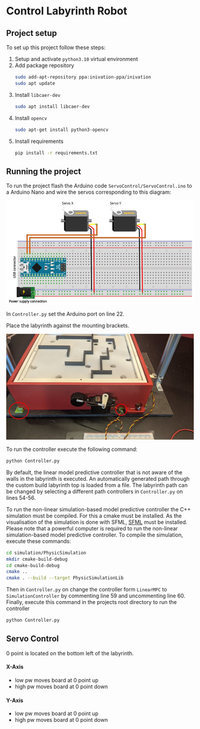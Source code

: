# Control Labyrinth Robot


## Project setup
To set up this project follow these steps:
1. Setup and activate `python3.10` virtual environment
2. Add package repository
    ```bash
    sudo add-apt-repository ppa:inivation-ppa/inivation
    sudo apt update
    ```
3. Install `libcaer-dev`
    ```bash
    sudo apt install libcaer-dev 
    ```
4. Install `opencv`
   ```bash
   sudo apt-get install python3-opencv
   ```
5. Install requirements
    ```bash
   pip install -r requirements.txt
    ```


## Running the project
To run the project flash the Arduino code `ServoControl/ServoControl.ino` to a Arduino Nano and wire the servos corresponding to this diagram:

![](ArduinoServoConnection.png)

In `Controller.py` set the Arduino port on line 22.

Place the labyrinth against the mounting brackets.

![](MountingBrackets.jpg)

To run the controller execute the following command:
```bash
python Controller.py
```
By default, the linear model predictive controller that is not aware of the walls in the labyrinth is executed.
An automatically generated path through the custom build labyrinth top is loaded from a file.
The labyrinth path can be changed by selecting a different path controllers in `Controller.py` on lines 54-56.

To run the non-linear simulation-based model predictive controller the C++ simulation must be compiled.
For this a cmake must be installed.
As the visualisation of the simulation is done with SFML, [SFML](https://www.sfml-dev.org/tutorials/2.6/start-linux.php) must be installed.
Please note that a powerful computer is required to run the non-linear simulation-based model predictive controller.
To compile the simulation, execute these commands:
```bash
cd simulation/PhysicSimulation
mkdir cmake-build-debug
cd cmake-build-debug
cmake ..
cmake . --build --target PhysicSimulationLib
```
Then in `Controller.py` on change the controller form `LinearMPC` to `SimulationController` by commenting line 59 and uncommenting line 60.
Finally, execute this command in the projects root directory to run the controller
```bash
python Controller.py
```

## Servo Control
0 point is located on the bottom left of the labyrinth.
#### X-Axis
- low pw moves board at 0 point up
- high pw moves board at 0 point down
#### Y-Axis
- low pw moves board at 0 point up
- high pw moves board at 0 point down
